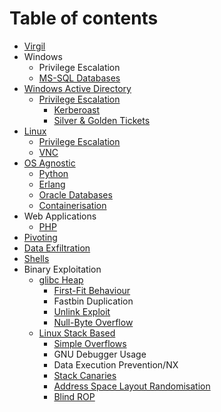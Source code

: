 # Table of contents

* [Virgil](README.md)
* Windows
  * Privilege Escalation
  * [MS-SQL Databases](windows/ms-sql-databases.md)
* [Windows Active Directory](windows-active-directory/README.md)
  * [Privilege Escalation](windows-active-directory/privilege-escalation/README.md)
    * [Kerberoast](windows-active-directory/privilege-escalation/kerberoast.md)
    * [Silver & Golden Tickets](windows-active-directory/privilege-escalation/silver-and-golden-tickets.md)
* [Linux](linux/README.md)
  * [Privilege Escalation](linux/privilege-escalation.md)
  * [VNC](linux/vnc.md)
* [OS Agnostic](os-agnostic/README.md)
  * [Python](os-agnostic/python.md)
  * [Erlang](os-agnostic/erlang.md)
  * [Oracle Databases](os-agnostic/oracle-databases.md)
  * [Containerisation](os-agnostic/containerisation.md)
* Web Applications
  * [PHP](web-applications/php.md)
* [Pivoting](pivoting.md)
* [Data Exfiltration](data-exfiltration.md)
* [Shells](shells.md)
* Binary Exploitation
  * [glibc Heap](binary-exploitation/glibc-heap/README.md)
    * [First-Fit Behaviour](binary-exploitation/glibc-heap/first-fit-behaviour.md)
    * Fastbin Duplication
    * [Unlink Exploit](binary-exploitation/glibc-heap/unlink-exploit.md)
    * [Null-Byte Overflow](binary-exploitation/glibc-heap/null-byte-overflow.md)
  * [Linux Stack Based](binary-exploitation/linux-stack-based/README.md)
    * [Simple Overflows](binary-exploitation/linux-stack-based/1.-simple-overflows.md)
    * GNU Debugger Usage
    * Data Execution Prevention/NX
    * [Stack Canaries](binary-exploitation/linux-stack-based/stack-canaries.md)
    * [Address Space Layout Randomisation](binary-exploitation/linux-stack-based/address-space-layout-randomisation.md)
    * [Blind ROP](binary-exploitation/linux-stack-based/blind-rop.md)

